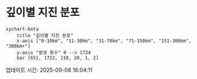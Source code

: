 # 깊이별 지진 분포

```mermaid
xychart-beta
    title "깊이별 지진 분포"
    x-axis ["0-10km", "11-30km", "31-70km", "71-150km", "151-300km", "300km+"]
    y-axis "발생 횟수" 0 --> 1724
    bar [651, 1722, 118, 20, 1, 2]
```

업데이트 시간: 2025-09-08 16:04:11
